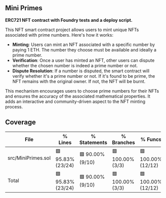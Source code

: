 ## Mini Primes

**ERC721 NFT contract with Foundry tests and a deploy script.**

This NFT smart contract project allows users to mint unique NFTs associated with prime numbers. Here's how it works:

- **Minting**: Users can mint an NFT associated with a specific number by paying 1 ETH. The number they choose must be available and ideally a prime number.
- **Verification**: Once a user has minted an NFT, other users can dispute whether the chosen number is indeed a prime number or not.
- **Dispute Resolution**: If a number is disputed, the smart contract will verify whether it's a prime number or not. If it's found to be prime, the NFT remains with the original owner. If not, the NFT will be burnt.

This mechanism encourages users to choose prime numbers for their NFTs and ensures the accuracy of the associated mathematical properties. It adds an interactive and community-driven aspect to the NFT minting process.

## Coverage

| File               | % Lines                                                                       | % Statements                                                                 | % Branches                                                                  | % Funcs                                                                     |
| ------------------ | ----------------------------------------------------------------------------- | ---------------------------------------------------------------------------- | --------------------------------------------------------------------------- | --------------------------------------------------------------------------- |
| src/MiniPrimes.sol | 🟩 95.83% (23/24) | 🟩 90.00% (9/10) | 🟩 100.00% (3/3) | 🟩 100.00% (12/12) |
| Total              | 🟩 95.83% (23/24) | 🟩 90.00% (9/10) | 🟩 100.00% (3/3) | 🟩 100.00% (12/12) |
